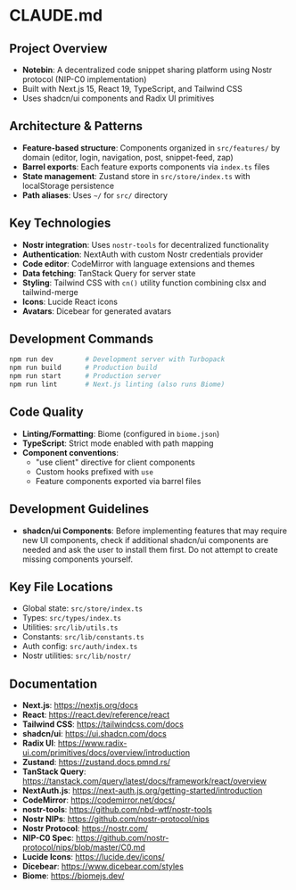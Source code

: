 # CLAUDE.md

## Project Overview
- **Notebin**: A decentralized code snippet sharing platform using Nostr protocol (NIP-C0 implementation)
- Built with Next.js 15, React 19, TypeScript, and Tailwind CSS
- Uses shadcn/ui components and Radix UI primitives

## Architecture & Patterns
- **Feature-based structure**: Components organized in `src/features/` by domain (editor, login, navigation, post, snippet-feed, zap)
- **Barrel exports**: Each feature exports components via `index.ts` files
- **State management**: Zustand store in `src/store/index.ts` with localStorage persistence
- **Path aliases**: Uses `~/` for `src/` directory

## Key Technologies
- **Nostr integration**: Uses `nostr-tools` for decentralized functionality
- **Authentication**: NextAuth with custom Nostr credentials provider
- **Code editor**: CodeMirror with language extensions and themes
- **Data fetching**: TanStack Query for server state
- **Styling**: Tailwind CSS with `cn()` utility function combining clsx and tailwind-merge
- **Icons**: Lucide React icons
- **Avatars**: Dicebear for generated avatars

## Development Commands
```bash
npm run dev        # Development server with Turbopack
npm run build      # Production build
npm run start      # Production server
npm run lint       # Next.js linting (also runs Biome)
```

## Code Quality
- **Linting/Formatting**: Biome (configured in `biome.json`)
- **TypeScript**: Strict mode enabled with path mapping
- **Component conventions**:
  - "use client" directive for client components
  - Custom hooks prefixed with `use`
  - Feature components exported via barrel files

## Development Guidelines
- **shadcn/ui Components**: Before implementing features that may require new UI components, check if additional shadcn/ui components are needed and ask the user to install them first. Do not attempt to create missing components yourself.

## Key File Locations
- Global state: `src/store/index.ts`
- Types: `src/types/index.ts`
- Utilities: `src/lib/utils.ts`
- Constants: `src/lib/constants.ts`
- Auth config: `src/auth/index.ts`
- Nostr utilities: `src/lib/nostr/`

## Documentation
- **Next.js**: https://nextjs.org/docs
- **React**: https://react.dev/reference/react
- **Tailwind CSS**: https://tailwindcss.com/docs
- **shadcn/ui**: https://ui.shadcn.com/docs
- **Radix UI**: https://www.radix-ui.com/primitives/docs/overview/introduction
- **Zustand**: https://zustand.docs.pmnd.rs/
- **TanStack Query**: https://tanstack.com/query/latest/docs/framework/react/overview
- **NextAuth.js**: https://next-auth.js.org/getting-started/introduction
- **CodeMirror**: https://codemirror.net/docs/
- **nostr-tools**: https://github.com/nbd-wtf/nostr-tools
- **Nostr NIPs**: https://github.com/nostr-protocol/nips
- **Nostr Protocol**: https://nostr.com/
- **NIP-C0 Spec**: https://github.com/nostr-protocol/nips/blob/master/C0.md
- **Lucide Icons**: https://lucide.dev/icons/
- **Dicebear**: https://www.dicebear.com/styles
- **Biome**: https://biomejs.dev/
